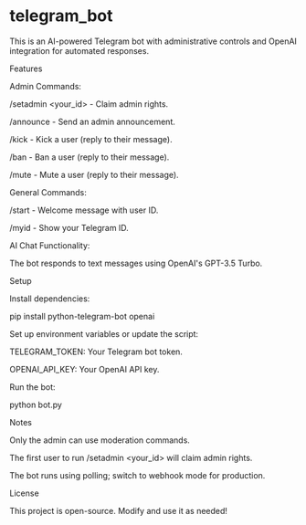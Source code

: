 # telegram_bot

This is an AI-powered Telegram bot with administrative controls and OpenAI integration for automated responses.

Features

Admin Commands:

/setadmin <your_id> - Claim admin rights.

/announce <message> - Send an admin announcement.

/kick - Kick a user (reply to their message).

/ban - Ban a user (reply to their message).

/mute - Mute a user (reply to their message).

General Commands:

/start - Welcome message with user ID.

/myid - Show your Telegram ID.

AI Chat Functionality:

The bot responds to text messages using OpenAI's GPT-3.5 Turbo.

Setup

Install dependencies:

pip install python-telegram-bot openai

Set up environment variables or update the script:

TELEGRAM_TOKEN: Your Telegram bot token.

OPENAI_API_KEY: Your OpenAI API key.

Run the bot:

python bot.py

Notes

Only the admin can use moderation commands.

The first user to run /setadmin <your_id> will claim admin rights.

The bot runs using polling; switch to webhook mode for production.

License

This project is open-source. Modify and use it as needed!
